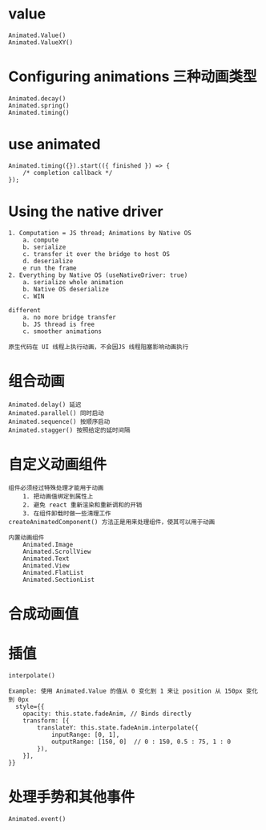 # value
    Animated.Value()
    Animated.ValueXY()
# Configuring animations 三种动画类型
    Animated.decay()
    Animated.spring()
    Animated.timing()

# use animated
    Animated.timing({}).start(({ finished }) => {
        /* completion callback */
    });

# Using the native driver
    1. Computation = JS thread; Animations by Native OS
        a. compute
        b. serialize
        c. transfer it over the bridge to host OS
        d. deserialize
        e run the frame
    2. Everything by Native OS (useNativeDriver: true)
        a. serialize whole animation
        b. Native OS deserialize
        c. WIN

    different
        a. no more bridge transfer
        b. JS thread is free
        c. smoother animations

    原生代码在 UI 线程上执行动画，不会因JS 线程阻塞影响动画执行

# 组合动画
    Animated.delay() 延迟
    Animated.parallel() 同时启动
    Animated.sequence() 按顺序启动
    Animated.stagger() 按照给定的延时间隔

# 自定义动画组件
    组件必须经过特殊处理才能用于动画
        1. 把动画值绑定到属性上
        2. 避免 react 重新渲染和重新调和的开销
        3. 在组件卸载时做一些清理工作
    createAnimatedComponent() 方法正是用来处理组件，使其可以用于动画

    内置动画组件
        Animated.Image
        Animated.ScrollView
        Animated.Text
        Animated.View
        Animated.FlatList
        Animated.SectionList

# 合成动画值

# 插值
    interpolate()
   
    Example: 使用 Animated.Value 的值从 0 变化到 1 来让 position 从 150px 变化到 0px
      style={{
        opacity: this.state.fadeAnim, // Binds directly
        transform: [{
            translateY: this.state.fadeAnim.interpolate({
                inputRange: [0, 1],
                outputRange: [150, 0]  // 0 : 150, 0.5 : 75, 1 : 0
            }),
        }],
    }}

# 处理手势和其他事件
    Animated.event()